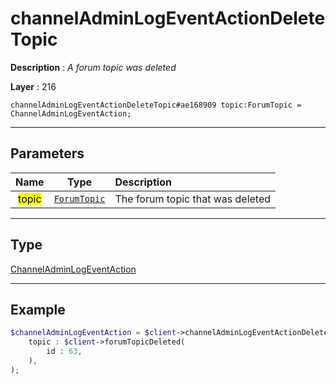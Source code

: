 # channelAdminLogEventActionDeleteTopic

**Description** : *A forum topic was deleted*

**Layer** : 216

```tl
channelAdminLogEventActionDeleteTopic#ae168909 topic:ForumTopic = ChannelAdminLogEventAction;
```

---

## Parameters

| Name | Type | Description |
| :---: | :---: | :--- |
| <mark>topic</mark> | [`ForumTopic`](type/ForumTopic) | The forum topic that was deleted |

---

## Type

[ChannelAdminLogEventAction](type/ChannelAdminLogEventAction)

---

## Example

```php
$channelAdminLogEventAction = $client->channelAdminLogEventActionDeleteTopic(
	topic : $client->forumTopicDeleted(
		id : 63,
	),
);
```